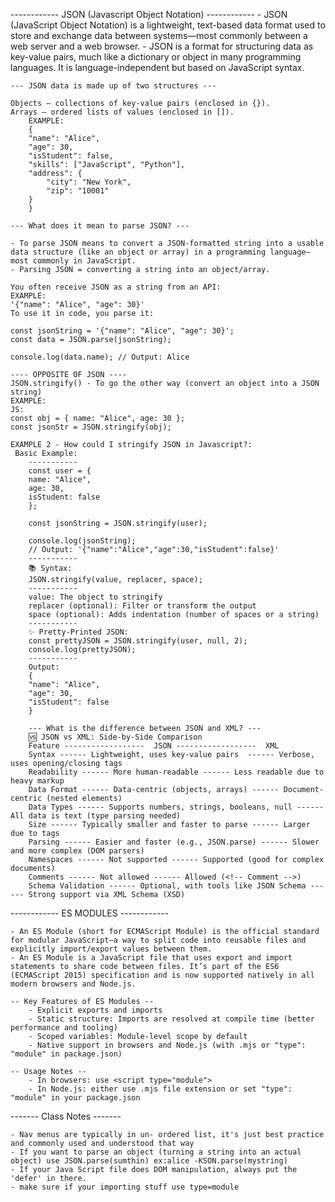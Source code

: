 ------------ JSON (Javascript Object Notation) ------------
    - JSON (JavaScript Object Notation) is a lightweight, text-based data format used to store and exchange data between systems—most commonly between a web server and a web browser.
    - JSON is a format for structuring data as key-value pairs, much like a dictionary or object in many programming languages. It is language-independent but based on JavaScript syntax.

    --- JSON data is made up of two structures ---

    Objects – collections of key-value pairs (enclosed in {}).
    Arrays – ordered lists of values (enclosed in []).
        EXAMPLE:
        {
        "name": "Alice",
        "age": 30,
        "isStudent": false,
        "skills": ["JavaScript", "Python"],
        "address": {
            "city": "New York",
            "zip": "10001"
        }
        }

    --- What does it mean to parse JSON? ---

    - To parse JSON means to convert a JSON-formatted string into a usable data structure (like an object or array) in a programming language—most commonly in JavaScript.
    - Parsing JSON = converting a string into an object/array.

    You often receive JSON as a string from an API:
    EXAMPLE:
    '{"name": "Alice", "age": 30}'
    To use it in code, you parse it:

    const jsonString = '{"name": "Alice", "age": 30}';
    const data = JSON.parse(jsonString);

    console.log(data.name); // Output: Alice

    ---- OPPOSITE OF JSON ----
    JSON.stringify() - To go the other way (convert an object into a JSON string)
    EXAMPLE: 
    JS:
    const obj = { name: "Alice", age: 30 };
    const jsonStr = JSON.stringify(obj);

    EXAMPLE 2 - How could I stringify JSON in Javascript?: 
     Basic Example:
        -----------
        const user = {
        name: "Alice",
        age: 30,
        isStudent: false
        };

        const jsonString = JSON.stringify(user);

        console.log(jsonString);
        // Output: '{"name":"Alice","age":30,"isStudent":false}'
        -----------
        📚 Syntax:
        JSON.stringify(value, replacer, space);
        -----------
        value: The object to stringify
        replacer (optional): Filter or transform the output
        space (optional): Adds indentation (number of spaces or a string)
        -----------
        ✨ Pretty-Printed JSON:
        const prettyJSON = JSON.stringify(user, null, 2);
        console.log(prettyJSON);
        -----------
        Output:
        {
        "name": "Alice",
        "age": 30,
        "isStudent": false
        }

        --- What is the difference between JSON and XML? ---
        🆚 JSON vs XML: Side-by-Side Comparison
        Feature ------------------  JSON ------------------  XML
        Syntax ------ Lightweight, uses key-value pairs  ------ Verbose, uses opening/closing tags
        Readability ------ More human-readable ------ Less readable due to heavy markup
        Data Format ------ Data-centric (objects, arrays) ------ Document-centric (nested elements)
        Data Types ------ Supports numbers, strings, booleans, null ------ All data is text (type parsing needed)
        Size ------ Typically smaller and faster to parse ------ Larger due to tags
        Parsing ------ Easier and faster (e.g., JSON.parse) ------ Slower and more complex (DOM parsers)
        Namespaces ------ Not supported ------ Supported (good for complex documents)
        Comments ------ Not allowed ------ Allowed (<!-- Comment -->)
        Schema Validation ------ Optional, with tools like JSON Schema ------ Strong support via XML Schema (XSD)

------------  ES MODULES ------------

    - An ES Module (short for ECMAScript Module) is the official standard for modular JavaScript—a way to split code into reusable files and explicitly import/export values between them.
    - An ES Module is a JavaScript file that uses export and import statements to share code between files. It’s part of the ES6 (ECMAScript 2015) specification and is now supported natively in all modern browsers and Node.js.

    -- Key Features of ES Modules --
        - Explicit exports and imports
        - Static structure: Imports are resolved at compile time (better performance and tooling)
        - Scoped variables: Module-level scope by default
        - Native support in browsers and Node.js (with .mjs or "type": "module" in package.json)
        
    -- Usage Notes --
        - In browsers: use <script type="module">
        - In Node.js: either use .mjs file extension or set "type": "module" in your package.json



 ------- Class Notes -------

    - Nav menus are typically in un- ordered list, it's just best practice and commonly used and understood that way
    - If you want to parse an object (turning a string into an actual object) use JSON.parse(sumthin) ex:alice -KSON.parse(mystring)        
    - If your Java Script file does DOM manipulation, always put the 'defer' in there. 
    - make sure if your importing stuff use type=module



